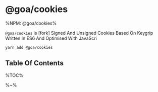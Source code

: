 # @goa/cookies

%NPM: @goa/cookies%

`@goa/cookies` is [fork] Signed And Unsigned Cookies Based On Keygrip Written In ES6 And Optimised With JavaScri

```sh
yarn add @goa/cookies
```

## Table Of Contents

%TOC%

%~%